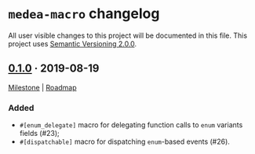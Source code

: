 `medea-macro` changelog
=======================

All user visible changes to this project will be documented in this file. This project uses [Semantic Versioning 2.0.0].




## [0.1.0] · 2019-08-19
[0.1.0]: /../tree/medea-macro-0.1.0/crates/medea-macro

[Milestone](/../milestone/1) |
[Roadmap](/../medea/issues/8)

### Added

- `#[enum_delegate]` macro for delegating function calls to `enum` variants fields (#23);
- `#[dispatchable]` macro for dispatching `enum`-based events (#26).





[Semantic Versioning 2.0.0]: https://semver.org
